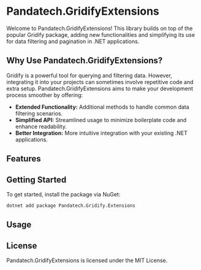 # Pandatech.GridifyExtensions

Welcome to Pandatech.GridifyExtensions! This library builds on top of the popular Gridify package, adding new
functionalities and simplifying its use for data filtering and pagination in .NET applications.

## Why Use Pandatech.GridifyExtensions?

Gridify is a powerful tool for querying and filtering data. However, integrating it into your projects can sometimes
involve repetitive code and extra setup. Pandatech.GridifyExtensions aims to make your development process smoother by
offering:

- **Extended Functionality:** Additional methods to handle common data filtering scenarios.
- **Simplified API:** Streamlined usage to minimize boilerplate code and enhance readability.
- **Better Integration:** More intuitive integration with your existing .NET applications.

## Features

## Getting Started
To get started, install the package via NuGet:

```bash
dotnet add package Pandatech.Gridify.Extensions
```

## Usage

## License

Pandatech.GridifyExtensions is licensed under the MIT License.
